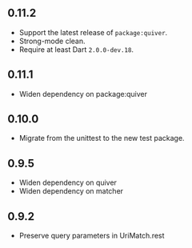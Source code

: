 ## 0.11.2

* Support the latest release of `package:quiver`.
* Strong-mode clean.
* Require at least Dart `2.0.0-dev.18`.

## 0.11.1

* Widen dependency on package:quiver

## 0.10.0

* Migrate from the unittest to the new test package.

## 0.9.5

* Widen dependency on quiver
* Widen dependency on matcher

## 0.9.2

* Preserve query parameters in UriMatch.rest

